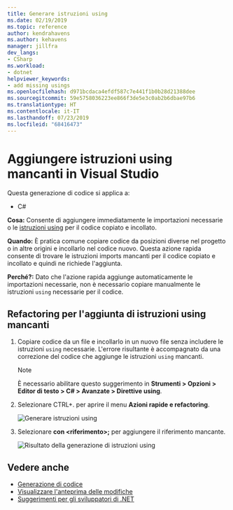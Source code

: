 ```yaml
---
title: Generare istruzioni using
ms.date: 02/19/2019
ms.topic: reference
author: kendrahavens
ms.author: kehavens
manager: jillfra
dev_langs:
- CSharp
ms.workload:
- dotnet
helpviewer_keywords:
- add missing usings
ms.openlocfilehash: d971bcdaca4efdf587c7e441f1b0b28d21388dee
ms.sourcegitcommit: 59e5758036223ee866f3de5e3c0ab2b6dbae97b6
ms.translationtype: HT
ms.contentlocale: it-IT
ms.lasthandoff: 07/23/2019
ms.locfileid: "68416473"
---
```

# <a name="add-missing-usings-in-visual-studio"></a>Aggiungere istruzioni using mancanti in Visual Studio

Questa generazione di codice si applica a:

- C#

**Cosa:** Consente di aggiungere immediatamente le importazioni necessarie o le [istruzioni using](/dotnet/csharp/language-reference/keywords/using-statement) per il codice copiato e incollato.

**Quando:** È pratica comune copiare codice da posizioni diverse nel progetto o in altre origini e incollarlo nel codice nuovo. Questa azione rapida consente di trovare le istruzioni imports mancanti per il codice copiato e incollato e quindi ne richiede l'aggiunta.

**Perché?:** Dato che l'azione rapida aggiunge automaticamente le importazioni necessarie, non è necessario copiare manualmente le istruzioni `using` necessarie per il codice.

## <a name="add-missing-usings-refactoring"></a>Refactoring per l'aggiunta di istruzioni using mancanti

1. Copiare codice da un file e incollarlo in un nuovo file senza includere le istruzioni `using` necessarie. L'errore risultante è accompagnato da una correzione del codice che aggiunge le istruzioni `using` mancanti.

    > [!NOTE]
    > È necessario abilitare questo suggerimento in **Strumenti > Opzioni > Editor di testo > C# > Avanzate > Direttive using**.

2. Selezionare CTRL+. per aprire il menu **Azioni rapide e refactoring**.

    ![Generare istruzioni using](media/generate-using-codefix.png)

3. Selezionare **con \<riferimento\>;** per aggiungere il riferimento mancante.

    ![Risultato della generazione di istruzioni using](media/generate-using-result.png)

## <a name="see-also"></a>Vedere anche

- [Generazione di codice](../code-generation-in-visual-studio.md)
- [Visualizzare l'anteprima delle modifiche](../../ide/preview-changes.md)
- [Suggerimenti per gli sviluppatori di .NET](../csharp-developer-productivity.md)
